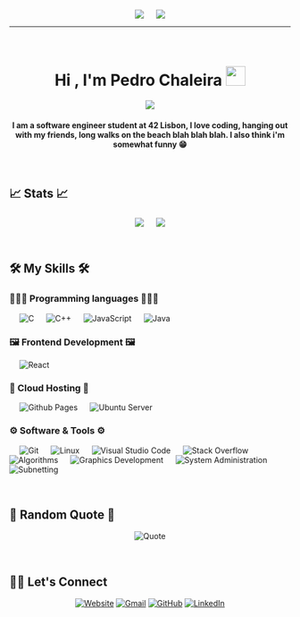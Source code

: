 
<p align="center">
  <img align="middle" src="https://github-readme-stats.vercel.app/api/pin/?username=Chaleira&repo=42_Minishell&theme=great-gatsby" />
  &emsp;
  <img align="middle" src="https://github-readme-stats.vercel.app/api/pin/?username=Chaleira&repo=42_Cub3D&theme=great-gatsby" />
<br>

<hr/>
<br>
<h1 align="center">Hi , I'm Pedro Chaleira <img src="https://media.giphy.com/media/hvRJCLFzcasrR4ia7z/giphy.gif" width="35"></h1>
<p align="center">
  <a href="https://github.com/DenverCoder1/readme-typing-svg"><img src="https://readme-typing-svg.herokuapp.com?lines=Computer+Science+Student;Always%20learning%20new%20things&center=true&width=500&height=50"></a>
</p>
<h4 align="center">I am a software engineer student at 42 Lisbon, I love coding, hanging out with my friends, long walks on the beach blah blah blah. I also think i'm somewhat funny 😁</h4>
<br>

## 📈 Stats 📈
<p align="center">
  <img align="middle" src="https://github-readme-stats.vercel.app/api?username=Chaleira&show_icons=true&count_private=true&theme=great-gatsby" />
  &emsp;
  <img align="middle" src="https://github-readme-stats.vercel.app/api/top-langs/?username=Chaleira&layout=compact&langs_count=8&theme=great-gatsby" />
</p>
<br>

## 🛠️ My Skills 🛠️

### 👨🏼‍💻 Programming languages 👨🏼‍💻
<p align="left"> 
  &emsp; 
  <img alt="C" src="https://img.shields.io/badge/C%20-%232370ED.svg?logo=c&logoColor=white">
  &emsp;
  <img alt="C++" src="https://img.shields.io/badge/C++%20-%2300599C.svg?logo=c%2B%2B&logoColor=white">
  &emsp;
  <img alt="JavaScript" src="https://img.shields.io/badge/JavaScript%20-%23F7DF1E.svg?logo=javascript&logoColor=black">
  &emsp;
  <img alt="Java" src="https://img.shields.io/badge/Java-%23007396.svg?logo=java&logoColor=white">
</p>

### 🖼️ Frontend Development 🖼️
<p align="left"> 
  &emsp; 
 <img alt="React" src="https://img.shields.io/badge/React%20-%232222.svg?logo=react&logoColor=%23087ea4">
</p>

### 💾 Cloud Hosting 💾
<p align="left">
  &emsp;
  <img alt="Github Pages" src="https://img.shields.io/badge/GitHub%20Pages-%23327FC7.svg?style=flat&llogo=github&logoColor=white">
  &emsp;
  <img alt="Ubuntu Server" src="https://img.shields.io/badge/Ubuntu%20Server-black?style=flat&logo=ubuntu&logoColor=white&color=red">
 </p>

 ### ⚙️ Software & Tools ⚙️
 
<p>
  &emsp;
    <img alt="Git" src="https://img.shields.io/badge/Git%20-%23F05033.svg?logo=git&logoColor=white">
  &emsp;
    <img alt="Linux" src="https://img.shields.io/badge/Linux-FCC624?style=flat&logo=linux&logoColor=black">
  &emsp;
    <img alt="Visual Studio Code" src="https://img.shields.io/badge/Visual%20Studio%20Code-0078d7.svg?logo=visual-studio-code&logoColor=white">
  &emsp;
    <img alt="Stack Overflow" src="https://img.shields.io/badge/-Stack%20Overflow-FE7A16?logo=stack-overflow&logoColor=white">
  &emsp;
    <img alt="Algorithms" src="https://img.shields.io/badge/Algorithms-black?style=flat&logo=algorithm&logoColor=white">
  &emsp;
    <img alt="Graphics Development" src="https://img.shields.io/badge/Graphics%20Development-lightblue?style=flat&logo=algorithm&logoColor=white">
  &emsp;
    <img alt="System Administration" src="https://img.shields.io/badge/System%20Administration%20-%20green?style=flat&logo=algorithm&logoColor=white">
  &emsp;
    <img alt="Subnetting" src="https://img.shields.io/badge/Subnetting-%20grey?style=flat&logo=algorithm&logoColor=white">
</p>
<br/>

## 📜 Random Quote 📜
<p align="center">
  <img alt="Quote" src="https://quotes-github-readme.vercel.app/api?type=horizontal&theme=great-gatsby">
</p>
<br/>

## 🙋‍♀️ Let's Connect
<p align="center">
  <a href="https://chaleira.github.io/Portfolio/"><img src="https://img.icons8.com/bubbles/50/000000/web.png" alt="Website"/></a>
	<a href="mailto:pedromchaleira@gmail.com"><img src="https://img.icons8.com/bubbles/50/000000/gmail.png" alt="Gmail"/></a>
	<a href="https://github.com/Chaleira"><img src="https://img.icons8.com/bubbles/50/000000/github.png" alt="GitHub"/></a>
	<a href="https://www.linkedin.com/in/pedro-chaleira-3a124919a/"><img src="https://img.icons8.com/bubbles/50/000000/linkedin.png" alt="LinkedIn"/></a>
	
</p>
